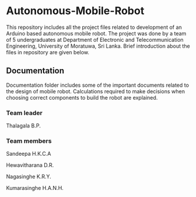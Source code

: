 # Autonomous-Mobile-Robot

This repository includes all the project files related to development of an Arduino based autonomous mobile robot.
The project was done by a team of 5 undergraduates at Department of Electronic and Telecommunication Engineering,
University of Moratuwa, Sri Lanka. Brief introduction about the files in repository are given below.

## Documentation
Documentation folder includes some of the important documents related to the design of mobile robot. Calculations required to make decisions when choosing correct components to build the robot are explained.

### Team leader   
Thalagala B.P.

### Team members
Sandeepa H.K.C.A

Hewavitharana D.R.

Nagasinghe K.R.Y.

Kumarasinghe H.A.N.H.
